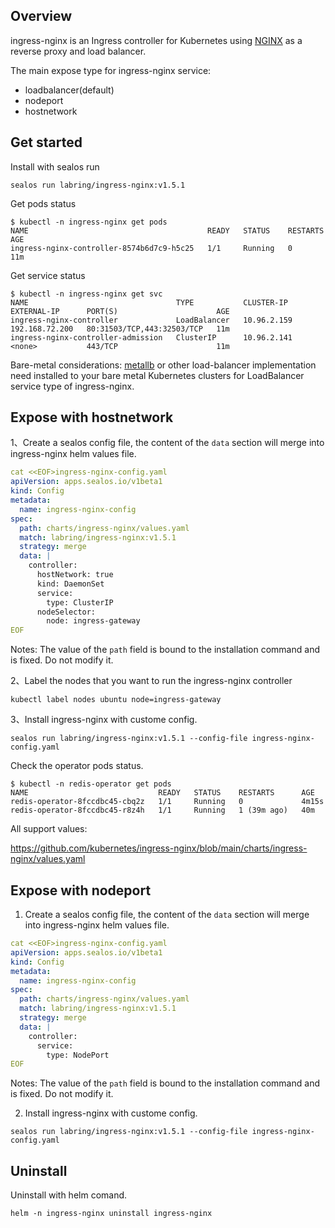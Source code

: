 ## Overview

ingress-nginx is an Ingress controller for Kubernetes using [NGINX](https://www.nginx.org/) as a reverse proxy and load balancer.

The main expose type for ingress-nginx service:

- loadbalancer(default)
- nodeport
- hostnetwork

## Get started

Install with sealos run

```shell
sealos run labring/ingress-nginx:v1.5.1
```

Get pods status

```shell
$ kubectl -n ingress-nginx get pods 
NAME                                        READY   STATUS    RESTARTS   AGE
ingress-nginx-controller-8574b6d7c9-h5c25   1/1     Running   0          11m
```

Get service status

```shell
$ kubectl -n ingress-nginx get svc
NAME                                 TYPE           CLUSTER-IP    EXTERNAL-IP      PORT(S)                      AGE
ingress-nginx-controller             LoadBalancer   10.96.2.159   192.168.72.200   80:31503/TCP,443:32503/TCP   11m
ingress-nginx-controller-admission   ClusterIP      10.96.2.141   <none>           443/TCP                      11m
```

Bare-metal considerations:  [metallb](https://metallb.universe.tf/) or other load-balancer implementation need installed to your bare metal Kubernetes clusters for LoadBalancer service type of ingress-nginx.

## Expose with hostnetwork

1、Create a sealos config file, the content of the `data` section will merge into ingress-nginx helm values file.

```yaml
cat <<EOF>ingress-nginx-config.yaml
apiVersion: apps.sealos.io/v1beta1
kind: Config
metadata:
  name: ingress-nginx-config
spec:
  path: charts/ingress-nginx/values.yaml
  match: labring/ingress-nginx:v1.5.1
  strategy: merge
  data: |
    controller:
      hostNetwork: true
      kind: DaemonSet
      service:
        type: ClusterIP
      nodeSelector:
        node: ingress-gateway
EOF
```

Notes: The value of the `path` field is bound to the installation command and is fixed. Do not modify it.

2、Label the nodes that you want to run the ingress-nginx controller

```
kubectl label nodes ubuntu node=ingress-gateway
```

3、Install ingress-nginx with custome config.

```shell
sealos run labring/ingress-nginx:v1.5.1 --config-file ingress-nginx-config.yaml
```

Check the operator pods status.

```shell
$ kubectl -n redis-operator get pods 
NAME                             READY   STATUS    RESTARTS      AGE
redis-operator-8fccdbc45-cbq2z   1/1     Running   0             4m15s
redis-operator-8fccdbc45-r8z4h   1/1     Running   1 (39m ago)   40m
```

All support values:

https://github.com/kubernetes/ingress-nginx/blob/main/charts/ingress-nginx/values.yaml

## Expose with nodeport

1. Create a sealos config file, the content of the `data` section will merge into ingress-nginx helm values file.

```yaml
cat <<EOF>ingress-nginx-config.yaml
apiVersion: apps.sealos.io/v1beta1
kind: Config
metadata:
  name: ingress-nginx-config
spec:
  path: charts/ingress-nginx/values.yaml
  match: labring/ingress-nginx:v1.5.1
  strategy: merge
  data: |
    controller:
      service:
        type: NodePort
EOF
```

Notes: The value of the `path` field is bound to the installation command and is fixed. Do not modify it.

2. Install ingress-nginx with custome config.

```shell
sealos run labring/ingress-nginx:v1.5.1 --config-file ingress-nginx-config.yaml
```
## Uninstall

Uninstall with helm comand.

```shell
helm -n ingress-nginx uninstall ingress-nginx
```
